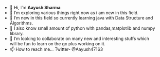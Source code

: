 - 👋 Hi, I’m **Aayush Sharma**
- 👀 I’m exploring various things right now as i am new in this field.
- 🌱 I’m new in this field so currently learning java with Data Structure and Algorithms.
- 🌱 I also know small amount of python with pandas,matplotlib and numpy library.
- 💞️ I’m looking to collaborate on many new and interesting stuffs which will be fun to learn on the go plus working on it.
- 📫 How to reach me... Twitter- @Aayush47163  

<!---
Aayush987/Aayush987 is a ✨ special ✨ repository because its `README.md` (this file) appears on your GitHub profile.
You can click the Preview link to take a look at your changes.
--->
